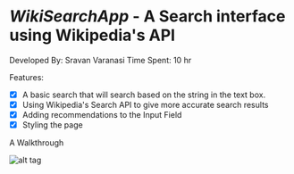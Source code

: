 # *WikiSearchApp* - A Search interface using Wikipedia's API

Developed By: Sravan Varanasi
Time Spent: 10 hr

Features:

- [x] A basic search that will search based on the string in the text box.
- [x] Using Wikipedia's Search API to give more accurate search results
- [x] Adding recommendations to the Input Field
- [x] Styling the page

A Walkthrough

![alt tag](https://github.com/Svara5/WikiSearchApp/WikiSearch.gif) 
